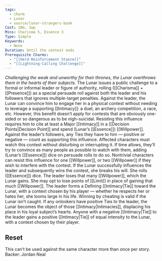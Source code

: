 ```yaml
---
tags:
  - charm
  - Lunar
  - source/lunar-strangers-book
Cost: 10m, 1wp
Mins: Charisma 5, Essence 3
Type: Simple
Keywords:
  - None
Duration: Until the contest ends
Prerequisite Charms:
  - "[[Herd-Reinforcement Stance]]"
  - "[[Lightning-Calling Challenge]]"
---
```

*Challenging the weak and unworthy for their thrones, the Lunar overthrows them in the hearts of their subjects.*
The Lunar issues a public challenge to a formal or informal leader or figure of authority, rolling ([[Charisma]] + [[Presence]]) as a special persuade roll against both the leader and his followers that ignores multiple-target penalties.
Against the leader, the Lunar can convince him to engage her in a physical contest without needing to leverage a supporting [[Intimacy]]: a duel, an archery competition, a race, etc. However, this benefit doesn’t apply for contests that are obviously one-sided or so dangerous as to be nigh-suicidal. Resisting this influence requires him to cite at least a Major [[Intimacy]] in a [[Decision Points|Decision Point]] and spend (Lunar’s [[Essence]]) [[Willpower]].
Against the leader’s followers, any Ties they have to him — positive or negative — count as supporting this influence. Affected characters must watch this contest without disturbing or interrupting it. If time allows, they’ll try to convince as many people as possible to watch with them, adding (Lunar’s [[Essence]]) dice on persuade rolls to do so. Nontrivial characters can resist this influence for one [[Willpower]], or two [[Willpower]] if they wish to interfere with the contest.
If the Lunar successfully influences the leader and subsequently wins the contest, she breaks his will. She rolls ([[Essence]]) dice. The leader loses that many [[Willpower]], which the Lunar gains. She may opt to lose points of [[Limit]] in place of gaining that much [[Willpower]]. The leader forms a Defining [[Intimacy|Tie]] toward the Lunar, with a context chosen by his player — whether he respects her or hates her, she looms large in his life. Winning by cheating is valid if the Lunar isn’t caught.
If any onlookers have positive Ties to the leader, the Lunar becomes the object of those [[Intimacy|Intimacies]], displacing his place in his loyal subject’s hearts. Anyone with a negative [[Intimacy|Tie]] to the leader gains a positive [[Intimacy|Tie]] of equal intensity to the Lunar, with a context chosen by their player.

## Reset 
This can’t be used against the same character more than once per story.
Backer: Jordan Neal